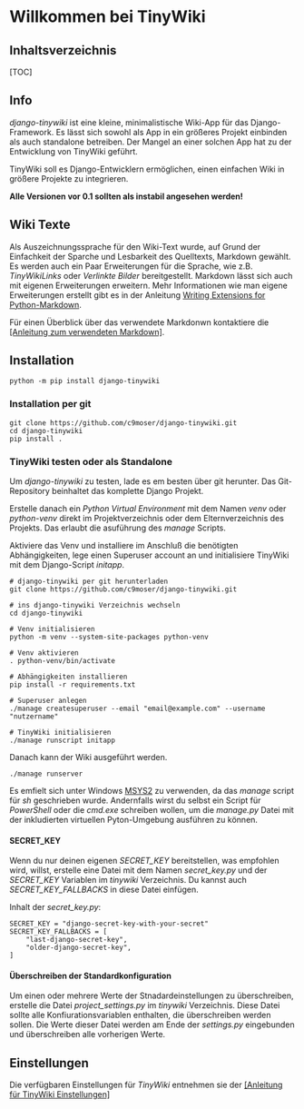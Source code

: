 # Willkommen bei TinyWiki

## Inhaltsverzeichnis

[TOC]

## Info

*django-tinywiki* ist eine kleine, minimalistische Wiki-App für das
Django-Framework. Es lässt sich sowohl als App in ein größeres Projekt
einbinden als auch standalone betreiben. Der Mangel an einer solchen App
hat zu der Entwicklung von TinyWiki geführt.

TinyWiki soll es Django-Entwicklern ermöglichen, einen einfachen Wiki in
größere Projekte zu integrieren.

**Alle Versionen vor 0.1 sollten als instabil angesehen werden!**

## Wiki Texte

Als Auszeichnungssprache für den Wiki-Text wurde, auf Grund der Einfachkeit
der Sparche und Lesbarkeit des Quelltexts, Markdown gewählt. Es werden auch
ein Paar Erweiterungen für die Sprache, wie z.B. *TinyWikiLinks* oder
*Verlinkte Bilder* bereitgestellt. Markdown lässt sich auch mit eigenen
Erweiterungen erweitern. Mehr Informationen wie man eigene Erweiterungen
erstellt gibt es in der Anleitung
[Writing Extensions for Python-Markdown](https://python-markdown.github.io/extensions/api/#writing-extensions-for-python-markdown).

Für einen Überblick über das verwendete Markdonwn kontaktiere die
[[Anleitung zum verwendeten Markdown]](de-tinywiki-markdown).

## Installation

``` { .sh use_pygments=true }
python -m pip install django-tinywiki
```

### Installation per git

``` { .sh }
git clone https://github.com/c9moser/django-tinywiki.git
cd django-tinywiki
pip install .
```

### TinyWiki testen oder als Standalone

Um *django-tinywiki* zu testen, lade es em besten über git herunter. Das 
Git-Repository beinhaltet das komplette Django Projekt. 

Erstelle danach ein *Python Virtual Environment* mit dem Namen *venv* oder 
*python-venv* direkt im Projektverzeichnis oder dem Elternverzeichnis des
Projekts. Das erlaubt die asuführung des *manage* Scripts.

Aktiviere das Venv und installiere im Anschluß die benötigten Abhängigkeiten,
lege einen Superuser account an und initialisiere TinyWiki mit dem 
Django-Script *initapp*.

``` { .sh }
# django-tinywiki per git herunterladen
git clone https://github.com/c9moser/django-tinywiki.git

# ins django-tinywiki Verzeichnis wechseln
cd django-tinywiki

# Venv initialisieren
python -m venv --system-site-packages python-venv

# Venv aktivieren
. python-venv/bin/activate

# Abhängigkeiten installieren
pip install -r requirements.txt

# Superuser anlegen
./manage createsuperuser --email "email@example.com" --username "nutzername"

# TinyWiki initialisieren
./manage runscript initapp
```

Danach kann der Wiki ausgeführt werden.

``` { .sh }
./manage runserver
```

Es emfielt sich unter Windows [MSYS2](https://www.msys2.org/) zu verwenden, 
da das *manage* script für *sh* geschrieben wurde. Andernfalls wirst du
selbst ein Script für *PowerShell* oder die *cmd.exe* schreiben wollen,
um die *manage.py* Datei mit der inkludierten virtuellen Pyton-Umgebung
ausführen zu können.


#### SECRET_KEY

Wenn du nur deinen eigenen *SECRET_KEY* bereitstellen, was empfohlen wird,
willst, erstelle eine Datei mit dem Namen *secret_key.py* und der *SECRET_KEY*
Variablen im *tinywiki* Verzeichnis. Du kannst auch *SECRET_KEY_FALLBACKS* in
diese Datei einfügen.

Inhalt der *secret_key.py*:

``` { .python }
SECRET_KEY = "django-secret-key-with-your-secret"
SECRET_KEY_FALLBACKS = [
    "last-django-secret-key",
    "older-django-secret-key",
]
```

#### Überschreiben der Standardkonfiguration

Um einen oder mehrere Werte der Stnadardeinstellungen zu überschreiben,
erstelle die Datei *project_settings.py* im *tinywiki* Verzeichnis. Diese
Datei sollte alle Konfiurationsvariablen enthalten, die überschreiben werden
sollen. Die Werte dieser Datei werden am Ende der *settings.py* eingebunden
und überschreiben alle vorherigen Werte.

## Einstellungen

Die verfügbaren Einstellungen für *TinyWiki* entnehmen sie der 
[[Anleitung für TinyWiki Einstellungen]](de-tinywiki-settings)
